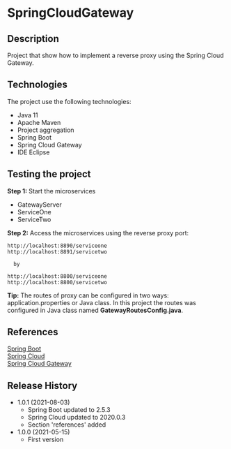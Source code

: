 # SpringCloudGateway

## Description
Project that show how to implement a reverse proxy using the Spring Cloud Gateway.

## Technologies
The project use the following technologies:

* Java 11
* Apache Maven
* Project aggregation
* Spring Boot
* Spring Cloud Gateway
* IDE Eclipse

## Testing the project
**Step 1:** Start the microservices
* GatewayServer
* ServiceOne
* ServiceTwo

**Step 2:** Access the microservices using the reverse proxy port:

```
http://localhost:8890/serviceone
http://localhost:8891/servicetwo

  by
  
http://localhost:8800/serviceone
http://localhost:8800/servicetwo
```

**Tip:** The routes of proxy can be configured in two ways: application.properties or Java class. In this project the routes was configured in Java class named **GatewayRoutesConfig.java**.

## References
[Spring Boot](https://spring.io/projects/spring-boot)  
[Spring Cloud](https://spring.io/projects/spring-cloud)  
[Spring Cloud Gateway](https://spring.io/projects/spring-cloud-gateway)

## Release History
* 1.0.1 (2021-08-03)
    * Spring Boot updated to 2.5.3
    * Spring Cloud updated to 2020.0.3
    * Section 'references' added
* 1.0.0 (2021-05-15)
    * First version
